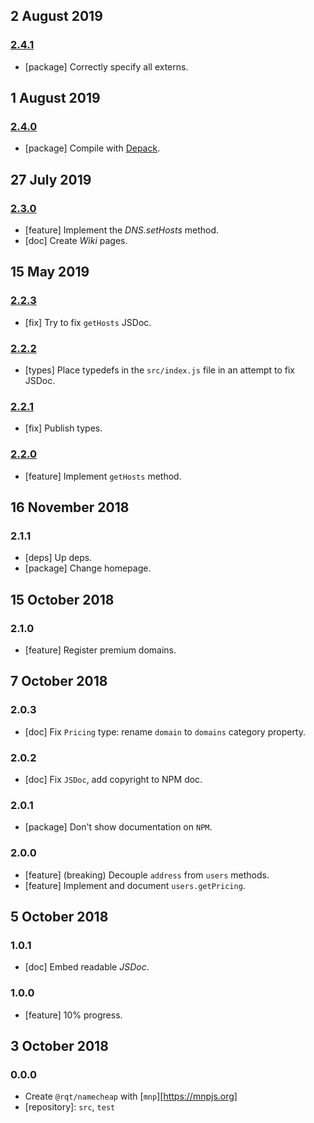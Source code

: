 ## 2 August 2019

### [2.4.1](https://github.com/rqt/namecheap/compare/v2.4.0...v2.4.1)

- [package] Correctly specify all externs.

## 1 August 2019

### [2.4.0](https://github.com/rqt/namecheap/compare/v2.3.0...v2.4.0)

- [package] Compile with [Depack](https://compiler.page).

## 27 July 2019

### [2.3.0](https://github.com/rqt/namecheap/compare/v2.2.3...v2.3.0)

- [feature] Implement the _DNS.setHosts_ method.
- [doc] Create _Wiki_ pages.

## 15 May 2019

### [2.2.3](https://github.com/rqt/namecheap/compare/v2.2.2...v2.2.3)

- [fix] Try to fix `getHosts` JSDoc.

### [2.2.2](https://github.com/rqt/namecheap/compare/v2.2.1...v2.2.2)

- [types] Place typedefs in the `src/index.js` file in an attempt to fix JSDoc.

### [2.2.1](https://github.com/rqt/namecheap/compare/v2.2.0...v2.2.1)

- [fix] Publish types.

### [2.2.0](https://github.com/rqt/namecheap/compare/v2.1.1...v2.2.0)

- [feature] Implement `getHosts` method.

## 16 November 2018

### 2.1.1

- [deps] Up deps.
- [package] Change homepage.

## 15 October 2018

### 2.1.0

- [feature] Register premium domains.

## 7 October 2018

### 2.0.3

- [doc] Fix `Pricing` type: rename `domain` to `domains` category property.

### 2.0.2

- [doc] Fix `JSDoc`, add copyright to NPM doc.

### 2.0.1

- [package] Don't show documentation on `NPM`.

### 2.0.0

- [feature] (breaking) Decouple `address` from `users` methods.
- [feature] Implement and document `users.getPricing`.

## 5 October 2018

### 1.0.1

- [doc] Embed readable _JSDoc_.

### 1.0.0

- [feature] 10% progress.

## 3 October 2018

### 0.0.0

- Create `@rqt/namecheap` with [`mnp`][https://mnpjs.org]
- [repository]: `src`, `test`